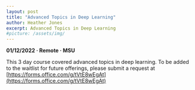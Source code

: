 ```yaml
---
layout: post
title: "Advanced Topics in Deep Learning"
author: Heather Jones
excerpt: Advanced Topics in Deep Learning
#picture: /assets/img/
---
```


**01/12/2022 &middot;   Remote   &middot;   MSU**   


This 3 day course covered advanced topics in deep learning. To be added to the waitlist for future offerings, please submit a request at [https://forms.office.com/g/tVtE8wEgAt](https://forms.office.com/g/tVtE8wEgAt)

